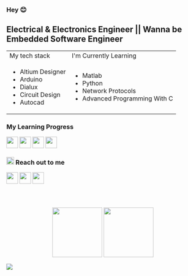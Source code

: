 ### Hey :blush:

## Electrical & Electronics Engineer || Wanna be Embedded Software Engineer

[Linkedin]: https://www.linkedin.com/in/-ayberk/
[E-mail]:  mailto:kenan.ayberk@hotmail.com
[Instagram]: https://www.instagram.com/kenanayberkozkan/
[Edabit]: https://edabit.com/user/rC8JBCi29XdaCYchk
[Hackerrank]: https://www.hackerrank.com/kenan_ayberk
[Sololearn]: https://www.sololearn.com/profile/6206230
[Udemy]: https://www.udemy.com/user/kenan-ayberk-ozkan/

<table>
    <tr>
        <td>My tech stack</td>
        <td >I'm Currently Learning</td>
    </tr>
    <tr>
        <td align ="left">
            <ul>
                <li>
                    Altium Designer
                </li>
                <li>
                    Arduino
                </li>
                <li>
                    Dialux
                </li>
                <li>
                    Circuit Design
                </li>
                <li>
                    Autocad
                </li>
            </ul>
        </td>
        <td>
            <ul>
                <li>
                    Matlab
                </li>
                <li>
                    Python
                </li>
                <li>
                    Network Protocols
                </li>
                <li>
                    Advanced Programming With C
                </li>
            </ul>
        </td>
    </tr>
</table>

### My Learning Progress
[<img width="30" src="https://www.svgrepo.com/show/402059/letter-e.svg" align="center"/>][Edabit]
[<img width="30" src="https://www.svgrepo.com/show/306171/hackerrank.svg" align="center"/>][Hackerrank]
[<img width="30" src="https://seeklogo.com/images/S/sololearn-logo-98C11BA785-seeklogo.com.png" align="center"/>][Sololearn]
[<img width="30" src="https://www.vectorlogo.zone/logos/udemy/udemy-icon.svg" align="center"/>][Udemy]

### <img width="20" src="https://www.svgrepo.com/show/324660/dialog-chat-message-mail-email-letter-envelope.svg"/> Reach out to me
[<img width="30" src="https://www.svgrepo.com/show/138936/linkedin.svg" align="center"/>][Linkedin]
[<img width="30" src="https://www.svgrepo.com/show/190382/email-mail.svg" align="center"/>][E-mail]
[<img width="30" src="https://www.svgrepo.com/show/138884/instagram.svg" align="center"/>][Instagram]

<br />
<br />
<p align="center">
    <img height="130"
      src="https://github-readme-stats.vercel.app/api?username=AyberkOzkan&show_icons=true&theme=dracula&bg_color=21262D&hide=prs,issues,contribs&hide_border=true"
    />
    <img height="130"
      src="https://github-readme-stats.vercel.app/api/top-langs/?username=AyberkOzkan&layout=compact&theme=dracula&bg_color=21262D&hide_border=true"
    />    
  </p>
  <img src="https://komarev.com/ghpvc/?username=AyberkOzkan&color=blueviolet&style=plastic" align = "center"/>
  
  

  
